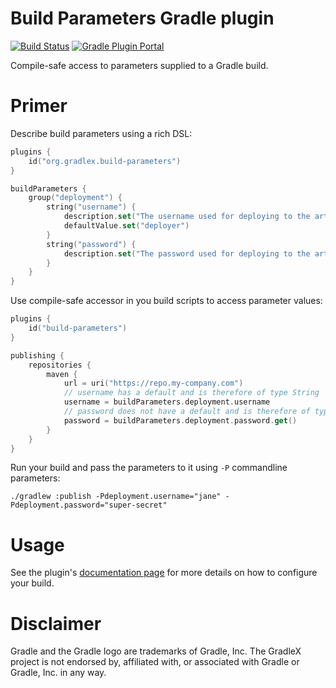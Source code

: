# Build Parameters Gradle plugin

[![Build Status](https://img.shields.io/endpoint.svg?url=https%3A%2F%2Factions-badge.atrox.dev%2Fgradlex-org%2Fbuild-parameters%2Fbadge%3Fref%3Dmain&style=flat)](https://actions-badge.atrox.dev/gradlex-org/build-parameters/goto?ref=main)
[![Gradle Plugin Portal](https://img.shields.io/maven-metadata/v?label=Plugin%20Portal&metadataUrl=https%3A%2F%2Fplugins.gradle.org%2Fm2%2Forg%2Fgradlex%2Fbuild-parameters%2Forg.gradlex.build-parameters.gradle.plugin%2Fmaven-metadata.xml)](https://plugins.gradle.org/plugin/org.gradlex.build-parameters)

Compile-safe access to parameters supplied to a Gradle build.

# Primer

Describe build parameters using a rich DSL:

```kotlin
plugins {
    id("org.gradlex.build-parameters")
}

buildParameters {
    group("deployment") {
        string("username") {
            description.set("The username used for deploying to the artifact repository")
            defaultValue.set("deployer")
        }
        string("password") {
            description.set("The password used for deploying to the artifact repository")
        }
    }
}
```

Use compile-safe accessor in you build scripts to access parameter values:

```kotlin
plugins {
    id("build-parameters")
}

publishing {
    repositories {
        maven {
            url = uri("https://repo.my-company.com")
            // username has a default and is therefore of type String
            username = buildParameters.deployment.username
            // password does not have a default and is therefore of type Provider<String>
            password = buildParameters.deployment.password.get()
        }
    }
}
```

Run your build and pass the parameters to it using `-P` commandline parameters:

```shell
./gradlew :publish -Pdeployment.username="jane" -Pdeployment.password="super-secret"
```

# Usage

See the plugin's [documentation page](https://gradlex.org/build-parameters) for more details on how to configure your build.

# Disclaimer

Gradle and the Gradle logo are trademarks of Gradle, Inc.
The GradleX project is not endorsed by, affiliated with, or associated with Gradle or Gradle, Inc. in any way.

